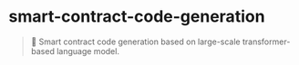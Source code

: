# smart-contract-code-generation

> 🧠 Smart contract code generation based on large-scale transformer-based language model.
